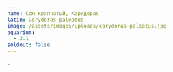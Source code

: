 ```yaml
---
name: Сом крапчатый, Коридорас
latin: Corydoras paleatus
image: /assets/images/uploads/corydoras-paleatus.jpg
aquarium:
  - 3.1
soldout: false
---
```

\-
